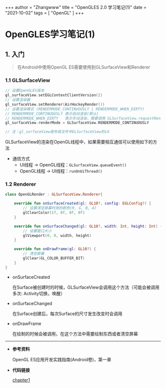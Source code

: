 +++
author = "Zhangwww"
title = "OpenGLES 2.0 学习笔记(1)"
date = "2021-10-02"
tags = [ "OpenGL" ]
+++

# OpenGLES学习笔记(1)

## 1. 入门

> 在Android中使用OpenGL ES需要使用到GLSurfaceView和Renderer

### 1.1 GLSurfaceView

```kotlin
// 设置OpenGLES版本
gl_surfaceView.setEGLContextClientVersion(2)
// 设置渲染器
gl_surfaceView.setRenderer(AirHockeyRender())
// 设置渲染模式 (RENDERMODE_CONTINUOUSLY | RENDERMODE_WHEN_DIRTY)
// RENDERMODE_CONTINUOUSLY 表示自动渲染(默认)
// RENDERMODE_WHEN_DIRTY   表示手动渲染，需要调用 GLSurfaceView.requestRender()方法渲染
gl_surfaceView.renderMode = GLSurfaceView.RENDERMODE_CONTINUOUSLY

// 注：gl_surfaceView是布局文件中GLSurfaceView的id
```

GLSurfaceView的渲染在OpenGL线程中，如果需要相互通信可以使用如下的方法

- 通信方式
  - UI线程 -> OpenGL线程：`GLSurfaceView.queueEvent()`
  - OpenGL线程 -> UI线程：`runOnUiThread()`


### 1.2  Renderer

```kotlin
class OpenGLRender : GLSurfaceView.Renderer{

    override fun onSurfaceCreated(gl: GL10?, config: EGLConfig?) {
        // 设置清空屏幕时用的颜色(R, G, B, A)
        glClearColor(1f, 0f, 0f, 0f)
    }

    override fun onSurfaceChanged(gl: GL10?, width: Int, height: Int) {
        // 设置窗口大小
        glViewport(0, 0, width, height)
    }

    override fun onDrawFrame(gl: GL10?) {
        // 清空屏幕
        glClear(GL_COLOR_BUFFER_BIT)
    }
}
```

- onSurfaceCreated

  在Surface被创建时的时候，GLSurfaceView会调用这个方法（可能会被调用多次: Activity切换，唤醒）

- onSurfaceChanged

  在Surface创建后，每次Surface的尺寸发生改变时会调用

- onDrawFrame

  在绘制的时候会被调用，在这个方法中需要绘制东西或者清空屏幕

------
- **参考资料**

  OpenGL ES应用开发实践指南(Android卷)，第一章

- **代码链接**

  [chapter1](https://github.com/Zhangw1998/OpenGLESLearning/tree/master/app/chapter1)

